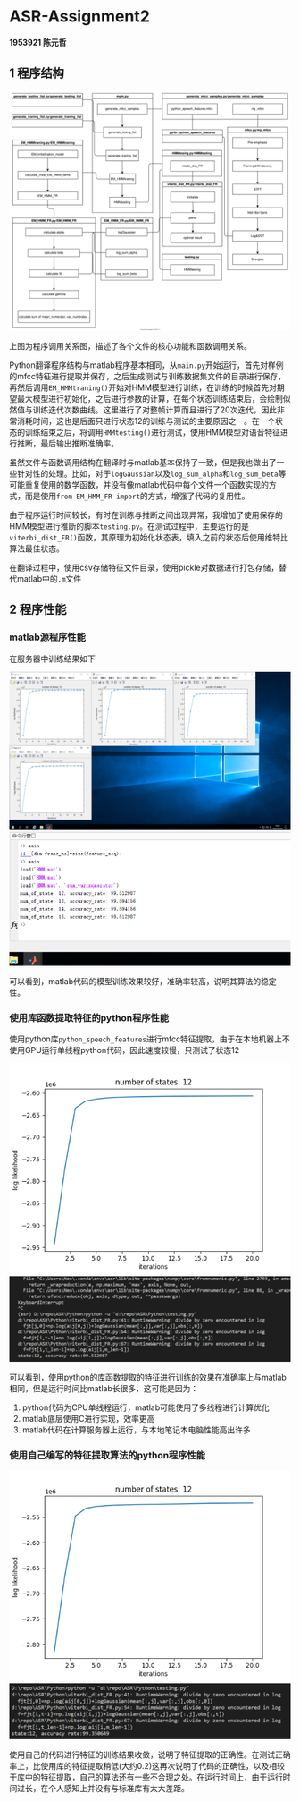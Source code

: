 # ASR-Assignment2
**1953921 陈元哲**
## 1 程序结构
![function](figure/function.svg)

上图为程序调用关系图，描述了各个文件的核心功能和函数调用关系。

Python翻译程序结构与matlab程序基本相同，从`main.py`开始运行，首先对样例的mfcc特征进行提取并保存，之后生成测试与训练数据集文件的目录进行保存，再然后调用`EM_HMMtraning()`开始对HMM模型进行训练，在训练的时候首先对期望最大模型进行初始化，之后进行参数的计算，在每个状态训练结束后，会绘制似然值与训练迭代次数曲线。这里进行了对整帧计算而且进行了20次迭代，因此非常消耗时间，这也是后面只进行状态12的训练与测试的主要原因之一。在一个状态的训练结束之后，将调用`HMMtesting()`进行测试，使用HMM模型对语音特征进行推断，最后输出推断准确率。

虽然文件与函数调用结构在翻译时与matlab基本保持了一致，但是我也做出了一些针对性的处理。比如，对于`logGaussian`以及`log_sum_alpha`和`log_sum_beta`等可能重复使用的数学函数，并没有像matlab代码中每个文件一个函数实现的方式，而是使用`from EM_HMM_FR import`的方式，增强了代码的复用性。

由于程序运行时间较长，有时在训练与推断之间出现异常，我增加了使用保存的HMM模型进行推断的脚本`testing.py`。在测试过程中，主要运行的是`viterbi_dist_FR()`函数，其原理为初始化状态表，填入之前的状态后使用维特比算法最佳状态。

在翻译过程中，使用csv存储特征文件目录，使用pickle对数据进行打包存储，替代matlab中的`.m`文件

## 2 程序性能

### matlab源程序性能

在服务器中训练结果如下

![likelihood](figure/Result_matlab.png)
![acc](figure/acc_rate_matlab.png)

可以看到，matlab代码的模型训练效果较好，准确率较高，说明其算法的稳定性。

### 使用库函数提取特征的python程序性能

使用python库`python_speech_features`进行mfcc特征提取，由于在本地机器上不使用GPU运行单线程python代码，因此速度较慢，只测试了状态12

![likelihood](figure/training_with_pythonlib.png)
![acc](figure/acc_with_pythonlib.png)

可以看到，使用python的库函数提取的特征进行训练的效果在准确率上与matlab相同，但是运行时间比matlab长很多，这可能是因为：

1. python代码为CPU单线程运行，matlab可能使用了多线程进行计算优化
2. matlab底层使用C进行实现，效率更高
3. matlab代码在计算服务器上运行，与本地笔记本电脑性能高出许多

### 使用自己编写的特征提取算法的python程序性能

![likelihood](figure/training_with_my_mfcc.png)
![acc](figure/acc_with_my_mfcc.png)

使用自己的代码进行特征的训练结果收敛，说明了特征提取的正确性。在测试正确率上，比使用库的特征提取稍低(大约0.2)这再次说明了代码的正确性，以及相较于库中的特征提取，自己的算法还有一些不合理之处。在运行时间上，由于运行时间过长，在个人感知上并没有与标准库有太大差距。